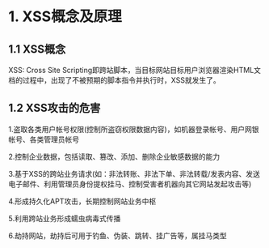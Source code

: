 # 1. XSS概念及原理

## 1.1 XSS概念

XSS: Cross Site Scripting即跨站脚本，当目标网站目标用户浏览器渲染HTML文档的过程中，出现了不被预期的脚本指令并执行时，XSS就发生了。


## 1.2 XSS攻击的危害

1.盗取各类用户帐号权限(控制所盗窃权限数据内容)，如机器登录帐号、用户网银帐号、各类管理员帐号

2.控制企业数据，包括读取、篡改、添加、删除企业敏感数据的能力

3.基于XSS的跨站业务请求(如：非法转账、非法下单、非法转载/发表内容、发送电子邮件、利用管理员身份提权挂马、控制受害者机器向其它网站发起攻击等)

4.形成持久化APT攻击，长期控制网站业务中枢

5.利用跨站业务形成蠕虫病毒式传播

6.劫持网站，劫持后可用于钓鱼、伪装、跳转、挂广告等，属挂马类型
